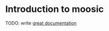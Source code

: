 # Introduction to moosic

TODO: write [great documentation](http://jacobian.org/writing/what-to-write/)
